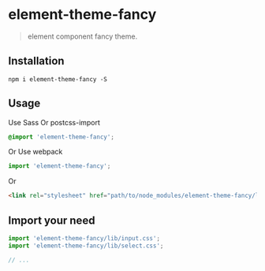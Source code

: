 # element-theme-fancy
> element component fancy theme.


## Installation
```shell
npm i element-theme-fancy -S
```

## Usage

Use Sass Or postcss-import
```css
@import 'element-theme-fancy';
```

Or Use webpack
```javascript
import 'element-theme-fancy';
```

Or
```html
<link rel="stylesheet" href="path/to/node_modules/element-theme-fancy/lib/index.css">
```

##  Import your need
```javascript
import 'element-theme-fancy/lib/input.css';
import 'element-theme-fancy/lib/select.css';

// ...
```
